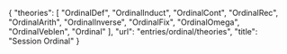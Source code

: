 {
    "theories": [
        "OrdinalDef",
        "OrdinalInduct",
        "OrdinalCont",
        "OrdinalRec",
        "OrdinalArith",
        "OrdinalInverse",
        "OrdinalFix",
        "OrdinalOmega",
        "OrdinalVeblen",
        "Ordinal"
    ],
    "url": "entries/ordinal/theories",
    "title": "Session Ordinal"
}